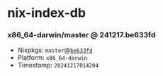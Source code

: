 # nix-index-db
### x86_64-darwin/master @ 241217.be633fd
- Nixpkgs: `master`@[`be633fd`](https://github.com/NixOS/nixpkgs/commit/be633fd2152e315f3501e5bb6e6e7e778e15b127)
- Platform: `x86_64-darwin`
- Timestamp: `20241217014204`
